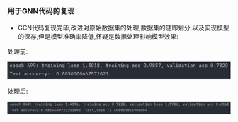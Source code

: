 ### 用于GNN代码的复现
* GCN代码复现完毕,改进对原始数据集的处理,数据集的随即划分,以及实现模型的保存,但是模型准确率降低,怀疑是数据处理影响模型效果:

处理前:

![img.png](GCN/assets/img.png)

处理后:

![img_1.png](GCN/assets/img_1.png)